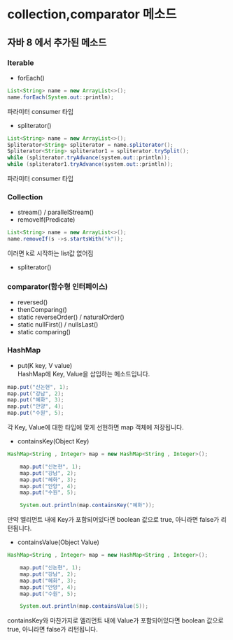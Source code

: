 # collection,comparator 메소드

## 자바 8 에서 추가된 메소드
### Iterable
* forEach()
```java
List<String> name = new ArrayList<>();
name.forEach(System.out::println);
```
파라미터 consumer 타입
* spliterator()
```java
List<String> name = new ArrayList<>();
Spliterator<String> spliterator = name.spliterator();
Spliterator<String> spliterator1 = spliterator.trySplit();
while (spliterator.tryAdvance(system.out::println));
while (spliterator1.tryAdvance(system.out::println));
```  
파라미터 consumer 타입
### Collection
* stream() / parallelStream()
* removeIf(Predicate)
```java
List<String> name = new ArrayList<>();
name.removeIf(s ->s.startsWith("k"));
``` 
이러면 k로 시작하는 list값 없어짐
* spliterator()
### comparator(함수형 인터페이스)
* reversed()
* thenComparing()
* static reverseOrder() / naturalOrder()
* static nullFirst() / nullsLast()
* static comparing()


### HashMap
* put(K key, V value)  
HashMap에 Key, Value을 삽입하는 메소드입니다.
```java
map.put("신논현", 1);
map.put("강남", 2);
map.put("혜화", 3);
map.put("안양", 4);
map.put("수원", 5);
```
각 Key, Value에 대한 타입에 맞게 선헌하면 map 객체에 저장됩니다.

* containsKey(Object Key)


```java
HashMap<String , Integer> map = new HashMap<String , Integer>();

    map.put("신논현", 1);
    map.put("강남", 2);
    map.put("혜화", 3);
    map.put("안양", 4);
    map.put("수원", 5);

    System.out.println(map.containsKey("혜화"));
```
만약 엘리먼트 내에 Key가 포함되어있다면 boolean 값으로 true, 아니라면 false가 리턴됩니다.
* containsValue(Object Value)

```java
HashMap<String , Integer> map = new HashMap<String , Integer>();

    map.put("신논현", 1);
    map.put("강남", 2);
    map.put("혜화", 3);
    map.put("안양", 4);
    map.put("수원", 5);

    System.out.println(map.containsValue(5));
```
containsKey와 마찬가지로 엘리먼트 내에 Value가 포함되어있다면 boolean 값으로 true, 아니라면 false가 리턴됩니다.